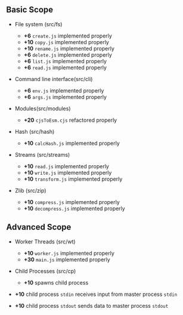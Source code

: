  ## Basic Scope
 * File system (src/fs)
   
   * **+6** `create.js` implemented properly
   * **+10** `copy.js` implemented properly
   * **+10** `rename.js` implemented properly
   * **+6** `delete.js` implemented properly
   * **+6** `list.js` implemented properly
   * **+6** `read.js` implemented properly
 * Command line interface(src/cli)
   
   * **+6** `env.js` implemented properly
   * **+6** `args.js` implemented properly
 * Modules(src/modules)
   
   * **+20** `cjsToEsm.cjs` refactored properly
 * Hash (src/hash)
   
   * **+10** `calcHash.js` implemented properly
 * Streams (src/streams)
  
   * **+10** `read.js` implemented properly
   * **+10** `write.js` implemented properly
   * **+10** `transform.js` implemented properly
 * Zlib (src/zip)
   
   * **+10** `compress.js` implemented properly
   * **+10** `decompress.js` implemented properly
 
 ## Advanced Scope
 * Worker Threads (src/wt)
   
   * **+10** `worker.js` implemented properly
   * **+30** `main.js` implemented properly
 * Child Processes (src/cp)
   
   * **+10** spawns child process
  * **+10** child process `stdin` receives input from master process `stdin`
   * **+10** child process `stdout` sends data to master process `stdout`

